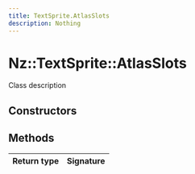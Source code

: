 ```yaml
---
title: TextSprite.AtlasSlots
description: Nothing
---
```


# Nz::TextSprite::AtlasSlots

Class description

## Constructors


## Methods

| Return type | Signature |
| ----------- | --------- |
